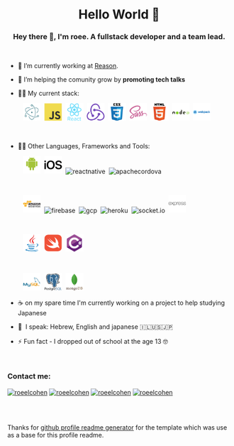 <h1 align="center">Hello World 👾</h1>

<h3 align="center">Hey there 👋, I'm roee. A fullstack developer and a team lead.</h3>

<br>

- 🔭 I’m currently working at [Reason](https://github.com/ReasonSoftware).

- 🌱 I’m helping the comunity grow by **promoting tech talks**

- 👨‍💻 My current stack:

&nbsp;&nbsp;&nbsp;&nbsp;&nbsp;&nbsp;&nbsp;&nbsp;
<img src="https://raw.githubusercontent.com/devicons/devicon/master/icons/electron/electron-original.svg" alt="electron" width="40" height="40"/>&nbsp;
<img src="https://raw.githubusercontent.com/devicons/devicon/master/icons/javascript/javascript-original.svg" alt="javascript" width="40" height="40"/>&nbsp;
<img src="https://raw.githubusercontent.com/devicons/devicon/master/icons/react/react-original-wordmark.svg" alt="react" width="40" height="40"/>&nbsp;
<img src="https://raw.githubusercontent.com/devicons/devicon/master/icons/redux/redux-original.svg" alt="redux" width="40" height="40"/>&nbsp;
<img src="https://raw.githubusercontent.com/devicons/devicon/master/icons/css3/css3-original-wordmark.svg" alt="css3" width="40" height="40"/>&nbsp;
<img src="https://raw.githubusercontent.com/devicons/devicon/master/icons/sass/sass-original.svg" alt="sass" width="40" height="40"/>&nbsp;
<img src="https://raw.githubusercontent.com/devicons/devicon/master/icons/html5/html5-original-wordmark.svg" alt="html5" width="40" height="40"/>&nbsp;
<img src="https://raw.githubusercontent.com/devicons/devicon/master/icons/nodejs/nodejs-original-wordmark.svg" alt="nodejs" width="40" height="40"/>&nbsp;
<img src="https://raw.githubusercontent.com/devicons/devicon/d00d0969292a6569d45b06d3f350f463a0107b0d/icons/webpack/webpack-original-wordmark.svg" alt="webpack" width="40" height="40"/>

<br> 

- 👨‍🏫 Other Languages, Frameworks and Tools:

&nbsp;&nbsp;&nbsp;&nbsp;&nbsp;&nbsp;&nbsp;&nbsp;
<img src="https://raw.githubusercontent.com/devicons/devicon/master/icons/android/android-original-wordmark.svg" alt="android" width="40" height="40"/>&nbsp;
<img src="https://raw.githubusercontent.com/github/explore/80688e429a7d4ef2fca1e82350fe8e3517d3494d/topics/ios/ios.png" alt="iOS" width="40" height="40"/>&nbsp;
<img src="https://reactnative.dev/img/header_logo.svg" alt="reactnative" width="40" height="40"/>&nbsp;
<img src="https://www.vectorlogo.zone/logos/apache_cordova/apache_cordova-icon.svg" alt="apachecordova" width="40" height="40"/>&nbsp;

<br>

&nbsp;&nbsp;&nbsp;&nbsp;&nbsp;&nbsp;&nbsp;&nbsp;
<img src="https://raw.githubusercontent.com/devicons/devicon/master/icons/amazonwebservices/amazonwebservices-original-wordmark.svg" alt="aws" width="40" height="40"/>&nbsp;
<img src="https://www.vectorlogo.zone/logos/firebase/firebase-icon.svg" alt="firebase" width="40" height="40"/>&nbsp;
<img src="https://www.vectorlogo.zone/logos/google_cloud/google_cloud-icon.svg" alt="gcp" width="40" height="40"/>&nbsp;
<img src="https://www.vectorlogo.zone/logos/heroku/heroku-icon.svg" alt="heroku" width="40" height="40"/>&nbsp;
<img src="https://avatars.githubusercontent.com/u/10566080?s=200&v=4" alt="socket.io" width="40" height="40"/>&nbsp;
<img src="https://raw.githubusercontent.com/devicons/devicon/master/icons/express/express-original-wordmark.svg" alt="express" width="40" height="40"/>&nbsp;

<br>

&nbsp;&nbsp;&nbsp;&nbsp;&nbsp;&nbsp;&nbsp;&nbsp;
<img src="https://raw.githubusercontent.com/devicons/devicon/master/icons/java/java-original.svg" alt="java" width="40" height="40"/>&nbsp;
<img src="https://raw.githubusercontent.com/devicons/devicon/master/icons/swift/swift-original.svg" alt="swift" width="40" height="40"/>&nbsp;
<img src="https://raw.githubusercontent.com/devicons/devicon/master/icons/csharp/csharp-original.svg" alt="csharp" width="40" height="40"/>&nbsp;


<br>

&nbsp;&nbsp;&nbsp;&nbsp;&nbsp;&nbsp;&nbsp;&nbsp;
<img src="https://raw.githubusercontent.com/devicons/devicon/master/icons/mysql/mysql-original-wordmark.svg" alt="mysql" width="40" height="40"/>&nbsp;
<img src="https://raw.githubusercontent.com/devicons/devicon/master/icons/postgresql/postgresql-original-wordmark.svg" alt="postgresql" width="40" height="40"/>&nbsp;
<img src="https://raw.githubusercontent.com/devicons/devicon/master/icons/mongodb/mongodb-original-wordmark.svg" alt="mongodb" width="40" height="40"/>&nbsp;


- ☕️ on my spare time I'm currently working on a project to help studying Japanese

- 🎤 &nbsp;I speak: Hebrew, English and japanese 🇮🇱🇺🇸🇯🇵

- ⚡ Fun fact - I dropped out of school at the age 13 🤓

<br>

<h3 align="left">Contact me:</h3>
<p align="left">
<a href="https://linkedin.com/in/roeelcohen" target="blank"><img align="center" src="https://raw.githubusercontent.com/rahuldkjain/github-profile-readme-generator/master/src/images/icons/Social/linked-in-alt.svg" alt="roeelcohen" height="30" width="40" /></a>
<a href="https://stackoverflow.com/users/roeelcohen" target="blank"><img align="center" src="https://raw.githubusercontent.com/rahuldkjain/github-profile-readme-generator/master/src/images/icons/Social/stack-overflow.svg" alt="roeelcohen" height="30" width="40" /></a>
<a href="https://fb.com/roeelcohen" target="blank"><img align="center" src="https://raw.githubusercontent.com/rahuldkjain/github-profile-readme-generator/master/src/images/icons/Social/facebook.svg" alt="roeelcohen" height="30" width="40" /></a>
<a href="https://instagram.com/roeelcohen" target="blank"><img align="center" src="https://raw.githubusercontent.com/rahuldkjain/github-profile-readme-generator/master/src/images/icons/Social/instagram.svg" alt="roeelcohen" height="30" width="40" /></a>
</p>

<br><br>

Thanks for [github profile readme generator](https://github.com/rahuldkjain/github-profile-readme-generator) for the template which was use as a base for this profile readme.
